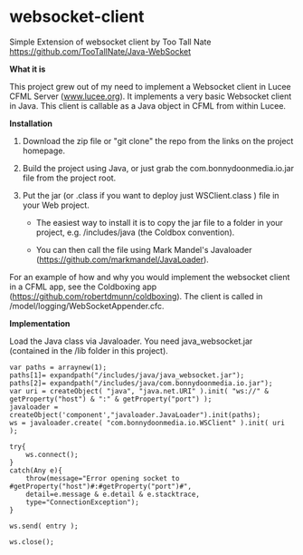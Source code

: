 # websocket-client
Simple Extension of websocket client by Too Tall Nate https://github.com/TooTallNate/Java-WebSocket

**What it is**

This project grew out of my need to implement a Websocket client in Lucee CFML Server (www.lucee.org). It implements a very basic Websocket client in Java.
This client is callable as a Java object in CFML from within Lucee. 

**Installation**

1. Download the zip file or "git clone" the repo from the links on the project homepage.

2. Build the project using Java, or just grab the com.bonnydoonmedia.io.jar file from the project root.

3. Put the jar (or .class if you want to deploy just WSClient.class ) file in your Web project. 

   - The easiest way to install it is to copy the jar file to a folder in your project, e.g. /includes/java (the Coldbox convention).
   
   - You can then call the file using Mark Mandel's Javaloader (https://github.com/markmandel/JavaLoader).
   
For an example of how and why you would implement the websocket client in a CFML app, see the Coldboxing app (https://github.com/robertdmunn/coldboxing).
The client is called in /model/logging/WebSocketAppender.cfc.

**Implementation**

Load the Java class via Javaloader. You need java_websocket.jar (contained in the /lib folder in this project).

    var paths = arraynew(1);
    paths[1]= expandpath("/includes/java/java_websocket.jar");
    paths[2]= expandpath("/includes/java/com.bonnydoonmedia.io.jar");
    var uri = createObject( "java", "java.net.URI" ).init( "ws://" & getProperty("host") & ":" & getProperty("port") );
    javaloader = createObject('component',"javaloader.JavaLoader").init(paths);
    ws = javaloader.create( "com.bonnydoonmedia.io.WSClient" ).init( uri );

    try{
        ws.connect();
    }
    catch(Any e){
        throw(message="Error opening socket to #getProperty("host")#:#getProperty("port")#",
        detail=e.message & e.detail & e.stacktrace,
        type="ConnectionException");
    }
    
    ws.send( entry );
    
    ws.close();
